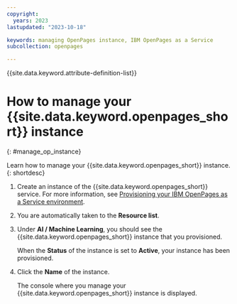 ```yaml
---
copyright:
  years: 2023
lastupdated: "2023-10-18"

keywords: managing OpenPages instance, IBM OpenPages as a Service
subcollection: openpages

---
```

{{site.data.keyword.attribute-definition-list}}

# How to manage your {{site.data.keyword.openpages_short}} instance
{: #manage_op_instance}

Learn how to manage your {{site.data.keyword.openpages_short}} instance.{: shortdesc}

1. Create an instance of the {{site.data.keyword.openpages_short}} service. For more information, see [Provisioning your IBM OpenPages as a Service environment](/docs/openpages?topic=openpages-provisioning_environment&interface=api).

2. You are automatically taken to the **Resource list**.

3. Under **AI / Machine Learning**, you should see the {{site.data.keyword.openpages_short}} instance that you provisioned. 

   When the **Status** of the instance is set to **Active**, your instance has been provisioned.

4. Click the **Name** of the instance.
   
   The console where you manage your {{site.data.keyword.openpages_short}} instance is displayed.
